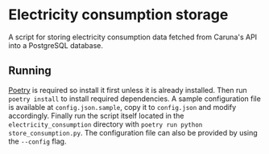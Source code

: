 # Electricity consumption storage

A script for storing electricity consumption data fetched from Caruna's API
into a PostgreSQL database.

## Running

[Poetry](https://python-poetry.org/) is required so install it first unless it is
already installed.
Then run `poetry install` to install required dependencies. A sample configuration
file is available at `config.json.sample`, copy it to `config.json` and modify
accordingly. Finally run the script itself located in the `electricity_consumption`
directory with `poetry run python store_consumption.py`.
The configuration file can also be provided by using the `--config` flag.

